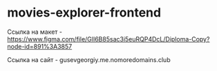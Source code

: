 # movies-explorer-frontend

Ссылка на макет - https://www.figma.com/file/GlI6B85sac3i5euRQP4DcL/Diploma-Copy?node-id=891%3A3857
 
Ссылка на сайт - gusevgeorgiy.me.nomoredomains.club